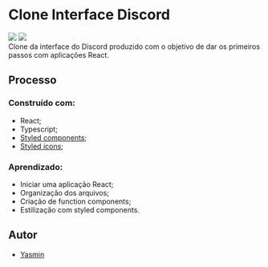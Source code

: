 # Clone Interface Discord

<div>
 <img src="https://img.shields.io/badge/React-20232A?style=for-the-badge&logo=react&logoColor=61DAFB">
 <img src="https://img.shields.io/badge/TypeScript-007ACC?style=for-the-badge&logo=typescript&logoColor=white">
 </div>
 Clone da interface do Discord produzido com o objetivo de dar os primeiros passos com aplicações React.
 
 <h2> Processo </h2>
 <h3>Construído com:</h3>
 <ul>
 <li>React;</li>
 <li>Typescript;</li>
 <li><a href="https://styled-components.com/">Styled components</a>;</li>
 <li><a href="https://styled-icons.dev/">Styled icons</a>;</li>
 </ul>
 <h3>Aprendizado:</h3>
 <ul>
 <li>Iniciar uma aplicação React;</li>
 <li>Organização dos arquivos;</li>
 <li>Criação de function components;</li>
 <li>Estilização com styled components.</li>
 </ul>
 <h2> Autor </h2>
 <ul>
 <li><a href="https://www.linkedin.com/in/yasmin-goncalves/" target="_blank">Yasmin</a></li>
 </ul>
